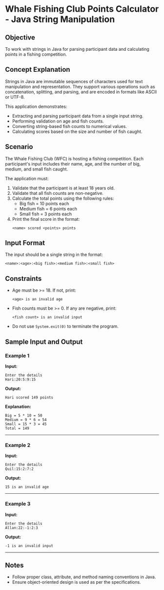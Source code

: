 # Whale Fishing Club Points Calculator - Java String Manipulation

## Objective
To work with strings in Java for parsing participant data and calculating points in a fishing competition.

## Concept Explanation
Strings in Java are immutable sequences of characters used for text manipulation and representation. They support various operations such as concatenation, splitting, and parsing, and are encoded in formats like ASCII or UTF-8.

This application demonstrates:
- Extracting and parsing participant data from a single input string.
- Performing validation on age and fish counts.
- Converting string-based fish counts to numerical values.
- Calculating scores based on the size and number of fish caught.

## Scenario
The Whale Fishing Club (WFC) is hosting a fishing competition. Each participant's input includes their name, age, and the number of big, medium, and small fish caught.

The application must:
1. Validate that the participant is at least 18 years old.
2. Validate that all fish counts are non-negative.
3. Calculate the total points using the following rules:
   - Big fish = 10 points each
   - Medium fish = 6 points each
   - Small fish = 3 points each
4. Print the final score in the format:
   ```
   <name> scored <points> points
   ```

## Input Format
The input should be a single string in the format:
```
<name>:<age>:<big fish>:<medium fish>:<small fish>
```

## Constraints
- Age must be >= 18. If not, print:
  ```
  <age> is an invalid age
  ```
- Fish counts must be >= 0. If any are negative, print:
  ```
  <fish count> is an invalid input
  ```
- Do not use `System.exit(0)` to terminate the program.

## Sample Input and Output

### Example 1
**Input:**
```
Enter the details  
Hari:20:5:9:15  
```

**Output:**
```
Hari scored 149 points
```

**Explanation:**
```
Big = 5 * 10 = 50  
Medium = 9 * 6 = 54  
Small = 15 * 3 = 45  
Total = 149
```

---

### Example 2
**Input:**
```
Enter the details  
Quil:15:2:7:2  
```

**Output:**
```
15 is an invalid age
```

---

### Example 3
**Input:**
```
Enter the details  
Allan:22:-1:2:3  
```

**Output:**
```
-1 is an invalid input
```

---

## Notes
- Follow proper class, attribute, and method naming conventions in Java.
- Ensure object-oriented design is used as per the specifications.

